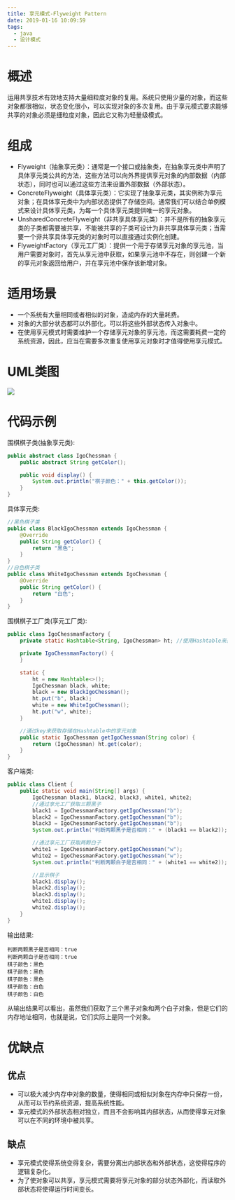 ```yaml
---
title: 享元模式-Flyweight Pattern
date: 2019-01-16 10:09:59
tags:
  - java
  - 设计模式
---
```


# 概述

运用共享技术有效地支持大量细粒度对象的复用。系统只使用少量的对象，而这些对象都很相似，状态变化很小，可以实现对象的多次复用。由于享元模式要求能够共享的对象必须是细粒度对象，因此它又称为轻量级模式。<!-- more -->

# 组成

- Flyweight（抽象享元类）：通常是一个接口或抽象类，在抽象享元类中声明了具体享元类公共的方法，这些方法可以向外界提供享元对象的内部数据（内部状态），同时也可以通过这些方法来设置外部数据（外部状态）。
- ConcreteFlyweight（具体享元类）：它实现了抽象享元类，其实例称为享元对象；在具体享元类中为内部状态提供了存储空间。通常我们可以结合单例模式来设计具体享元类，为每一个具体享元类提供唯一的享元对象。
- UnsharedConcreteFlyweight（非共享具体享元类）：并不是所有的抽象享元类的子类都需要被共享，不能被共享的子类可设计为非共享具体享元类；当需要一个非共享具体享元类的对象时可以直接通过实例化创建。
- FlyweightFactory（享元工厂类）：提供一个用于存储享元对象的享元池，当用户需要对象时，首先从享元池中获取，如果享元池中不存在，则创建一个新的享元对象返回给用户，并在享元池中保存该新增对象。

# 适用场景

- 一个系统有大量相同或者相似的对象，造成内存的大量耗费。
- 对象的大部分状态都可以外部化，可以将这些外部状态传入对象中。
- 在使用享元模式时需要维护一个存储享元对象的享元池，而这需要耗费一定的系统资源，因此，应当在需要多次重复使用享元对象时才值得使用享元模式。

# UML类图

![](https://i.imgur.com/r4sZZoJ.png)

# 代码示例

围棋棋子类(抽象享元类):

```java
public abstract class IgoChessman {
    public abstract String getColor();

    public void display() {
        System.out.println("棋子颜色：" + this.getColor());
    }
}
```

具体享元类:

```java
//黑色棋子类
public class BlackIgoChessman extends IgoChessman {
    @Override
    public String getColor() {
        return "黑色";
    }
}
//白色棋子类
public class WhiteIgoChessman extends IgoChessman {
    @Override
    public String getColor() {
        return "白色";
    }
}
```

围棋棋子工厂类(享元工厂类):

```java
public class IgoChessmanFactory {
    private static Hashtable<String, IgoChessman> ht; //使用Hashtable来存储享元对象，充当享元池

    private IgoChessmanFactory() {
    }

    static {
        ht = new Hashtable<>();
        IgoChessman black, white;
        black = new BlackIgoChessman();
        ht.put("b", black);
        white = new WhiteIgoChessman();
        ht.put("w", white);
    }

    //通过key来获取存储在Hashtable中的享元对象
    public static IgoChessman getIgoChessman(String color) {
        return (IgoChessman) ht.get(color);
    }
}
```

客户端类:

```java
public class Client {
    public static void main(String[] args) {
        IgoChessman black1, black2, black3, white1, white2;
        //通过享元工厂获取三颗黑子
        black1 = IgoChessmanFactory.getIgoChessman("b");
        black2 = IgoChessmanFactory.getIgoChessman("b");
        black3 = IgoChessmanFactory.getIgoChessman("b");
        System.out.println("判断两颗黑子是否相同：" + (black1 == black2));

        //通过享元工厂获取两颗白子
        white1 = IgoChessmanFactory.getIgoChessman("w");
        white2 = IgoChessmanFactory.getIgoChessman("w");
        System.out.println("判断两颗白子是否相同：" + (white1 == white2));

        //显示棋子
        black1.display();
        black2.display();
        black3.display();
        white1.display();
        white2.display();
    }
}
```

输出结果:

```
判断两颗黑子是否相同：true
判断两颗白子是否相同：true
棋子颜色：黑色
棋子颜色：黑色
棋子颜色：黑色
棋子颜色：白色
棋子颜色：白色
```

从输出结果可以看出，虽然我们获取了三个黑子对象和两个白子对象，但是它们的内存地址相同，也就是说，它们实际上是同一个对象。

# 优缺点

## 优点

- 可以极大减少内存中对象的数量，使得相同或相似对象在内存中只保存一份，从而可以节约系统资源，提高系统性能。
- 享元模式的外部状态相对独立，而且不会影响其内部状态，从而使得享元对象可以在不同的环境中被共享。

## 缺点

- 享元模式使得系统变得复杂，需要分离出内部状态和外部状态，这使得程序的逻辑复杂化。
- 为了使对象可以共享，享元模式需要将享元对象的部分状态外部化，而读取外部状态将使得运行时间变长。